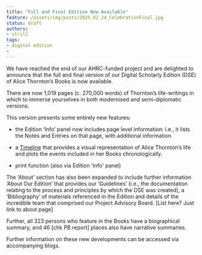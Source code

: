 ```yaml
---
title: "Full and Final Edition Now Available"
feature: /assets/img/posts/2025_02_24_CelebrationFinal.jpg
status: draft
authors:
- strill
tags:
- digital edition
- 
---
```


We have reached the end of our AHRC-funded project and are delighted to announce that the full and final version of our Digital Scholarly Edition (DSE) of Alice Thornton’s Books is now available.  

There are now 1,019 pages (c. 270,000 words) of Thornton’s life-writings in which to immerse yourselves in both modernised and semi-diplomatic versions. 

This version presents some entirely new features:  

+ the Edition ‘Info’ panel now includes page level information: i.e., it lists the Notes and Entries on that page, with additional information 

+ a [Timeline](https://thornton.kdl.kcl.ac.uk/timeline/) that provides a visual representation of Alice Thornton’s life and plots the events included in her Books chronologically. 

+ print function (also via Edition 'Info' panel) 

The ‘About’ section has also been expanded to include further information ‘About Our Edition’ that provides our ‘Guidelines’ (i.e., the documentation relating to the process and principles by which the DSE was created), a ‘Bibliography’ of materials referenced in the Edition and details of the incredible team that comprised our Project Advisory Board. [List here? Just link to about page] 

Further, all 323 persons who feature in the Books have a biographical summary, and 46 [chk PB report] places also have narrative summaries. 

Further information on these new developments can be accessed via accompanying blogs. 
